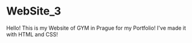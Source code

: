 # WebSite_3

Hello!
This is my Website of GYM in Prague for my Portfolio! I've made it with HTML and CSS!
